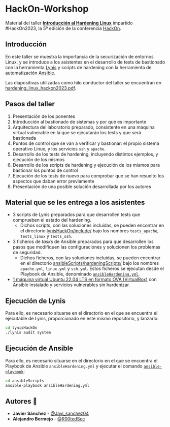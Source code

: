 # HackOn-Workshop

Material del taller [**Introducción al Hardening Linux**](https://hackon.es/talleres/Alejandro_y_Javi.html) impartido #HackOn2023, la 5ª edición de la conferencia [HackOn](https://hackon.es/).

## Introducción

En este taller se muestra la importancia de la securización de entornos Linux, y se introduce a los asistentes en el desarrollo de tests de bastionado con la herramienta [Lynis](https://github.com/CISOfy/lynis) y scripts de hardening con la herramienta de automatización [Ansible](https://www.ansible.com/).

Las diapositivas utilizadas como hilo conductor del taller se encuentran en [hardening_linux_hackon2023.pdf](https://github.com/R00tedSec/HackOn-Workshop/blob/master/hardening_linux_hackon2023.pdf).

## Pasos del taller

1. Presentación de los ponentes
2. Introducción al bastionado de sistemas y por qué es importante
3. Arquitectura del laboratorio preparado, consistente en una máquina virtual vulnerable en la que se ejecutarán los tests y que será bastionada
4. Puntos de control que se van a verificar y bastionar: el propio sistema operativo Linux, y los servicios `ssh` y `apache`.
5. Desarrollo de los tests de hardening, incluyendo distintos ejemplos, y ejecución de los mismos
6. Desarrollo de los scripts de hardening y ejecución de los mismos para bastionar los puntos de control
7. Ejecución de los tests de nuevo para comprobar que se han resuelto los aspectos que daban error previamente
8. Presentación de una posible solución desarrollada por los autores

## Material que se les entrega a los asistentes

- 3 scripts de Lynis preparados para que desarrollen tests que comprueben el estado del hardening.
    - Dichos scripts, con las soluciones incluidas, se pueden encontrar en el directorio [lynisHackOn/include/](https://github.com/R00tedSec/HackOn-Workshop/tree/master/lynisHackOn/include) bajo los nombres `tests_apache`, `tests_linux` y `tests_ssh`.
- 3 ficheros de *tasks* de Ansible preparados para que desarrollen los pasos que modifiquen las configuraciones y solucionen los problemas de seguridad.
    - Dichos ficheros, con las soluciones incluidas, se pueden encontrar en el directorio [ansibleScripts/hardeningScripts/](https://github.com/R00tedSec/HackOn-Workshop/tree/master/ansibleScripts/hardeningScripts) bajo los nombres `apache.yml`, `linux.yml` y `ssh.yml`. Estos ficheros se ejecutan desde el Playbook de Ansible, denominado [`ansibleHardening.yml`](https://github.com/R00tedSec/HackOn-Workshop/blob/master/ansibleScripts/ansibleHardening.yml).
- [1 máquina virtual Ubuntu 22.04 LTS en formato OVA (VirtualBox)](https://gofile.io/d/gdmVpx) con Ansible instalado y servicios vulnerables sin hardenizar.

## Ejecución de Lynis

Para ello, es necesario situarse en el directorio en el que se encuentra el ejecutable de Lynis, proporcionado en este mismo repositorio, y lanzarlo:

```sh
cd lynisHackOn
./lynis audit system
```

## Ejecución de Ansible

Para ello, es necesario situarse en el directorio en el que se encuentra el Playbook de Ansible `ansibleHardening.yml` y ejecutar el comando [`ansible-playbook`](https://docs.ansible.com/ansible/latest/cli/ansible-playbook.html):

```sh
cd ansibleScripts
ansible-playbook ansibleHardening.yml
```

## Autores :busts_in_silhouette:

* **Javier Sánchez** - [@Javi_sanchez04](https://twitter.com/javi_sanchez04)
* **Alejandro Bermejo** - [@R00tedSec](https://twitter.com/r00tedsec)
